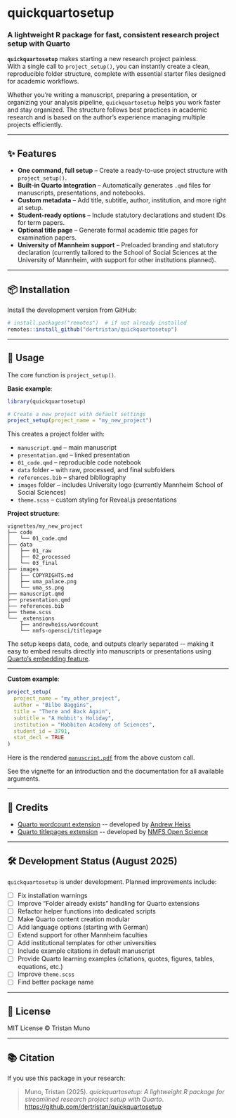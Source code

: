# quickquartosetup

### A lightweight R package for fast, consistent research project setup with Quarto

**`quickquartosetup`** makes starting a new research project painless.  
With a single call to `project_setup()`, you can instantly create a clean, reproducible folder structure, complete with essential starter files designed for academic workflows.

Whether you’re writing a manuscript, preparing a presentation, or organizing your analysis pipeline, `quickquartosetup` helps you work faster and stay organized. The structure follows best practices in academic research and is based on the author’s experience managing multiple projects efficiently.

---

## ✨ Features

- **One command, full setup** – Create a ready-to-use project structure with `project_setup()`.
- **Built-in Quarto integration** – Automatically generates `.qmd` files for manuscripts, presentations, and notebooks.
- **Custom metadata** – Add title, subtitle, author, institution, and more right at setup.
- **Student-ready options** – Include statutory declarations and student IDs for term papers.
- **Optional title page** – Generate formal academic title pages for examination papers.
- **University of Mannheim support** – Preloaded branding and statutory declaration (currently tailored to the School of Social Sciences at the University of Mannheim, with support for other institutions planned).

---

## 📦 Installation

Install the development version from GitHub:

```r
# install.packages("remotes")  # if not already installed
remotes::install_github("dertristan/quickquartosetup")
```

---

## 🚀 Usage

The core function is `project_setup()`.

**Basic example**:

```r
library(quickquartosetup)

# Create a new project with default settings
project_setup(project_name = "my_new_project")
```

This creates a project folder with:

- `manuscript.qmd` – main manuscript  
- `presentation.qmd` – linked presentation  
- `01_code.qmd` – reproducible code notebook  
- `data` folder – with raw, processed, and final subfolders  
- `references.bib` – shared bibliography  
- `images` folder – includes University logo (currently Mannheim School of Social Sciences)  
- `theme.scss` – custom styling for Reveal.js presentations

**Project structure**:

```text
vignettes/my_new_project
├── code
│   └── 01_code.qmd
├── data
│   ├── 01_raw
│   ├── 02_processed
│   └── 03_final
├── images
│   ├── COPYRIGHTS.md
│   ├── uma_palace.png
│   └── uma_ss.png
├── manuscript.qmd
├── presentation.qmd
├── references.bib
├── theme.scss
└── _extensions
    ├── andrewheiss/wordcount
    └── nmfs-opensci/titlepage
```

The setup keeps data, code, and outputs clearly separated -- making it easy to embed results directly into manuscripts or presentations using [Quarto’s embedding feature](https://quarto.org/docs/authoring/notebook-embed.html).

---

**Custom example**:

```r
project_setup(
  project_name = "my_other_project",
  author = "Bilbo Baggins",
  title = "There and Back Again",
  subtitle = "A Hobbit's Holiday",
  institution = "Hobbiton Academy of Sciences",
  student_id = 3791,
  stat_decl = TRUE
)
```

Here is the rendered [`manuscript.pdf`](https://github.com/dertristan/quickquartosetup/blob/main/vignettes/my-other-project-rendered-manuscript.pdf) from the above custom call.

See the vignette for an introduction and the documentation for all available arguments.


---

## 🙌 Credits

- [Quarto wordcount extension](https://github.com/andrewheiss/quarto-wordcount) -- developed by [Andrew Heiss](https://github.com/andrewheiss)  
- [Quarto titlepages extension](https://github.com/nmfs-opensci/quarto_titlepages) -- developed by [NMFS Open Science](https://github.com/nmfs-opensci)

---

## 🛠 Development Status (August 2025)

`quickquartosetup` is under development. Planned improvements include:

- [ ] Fix installation warnings
- [ ] Improve “Folder already exists” handling for Quarto extensions
- [ ] Refactor helper functions into dedicated scripts
- [ ] Make Quarto content creation modular
- [ ] Add language options (starting with German)
- [ ] Extend support for other Mannheim faculties
- [ ] Add institutional templates for other universities
- [ ] Include example citations in default manuscript
- [ ] Provide Quarto learning examples (citations, quotes, figures, tables, equations, etc.)
- [ ] Improve `theme.scss`
- [ ] Find better package name

---

## 📄 License

MIT License © Tristan Muno

---

## 📚 Citation

If you use this package in your research:

> Muno, Tristan (2025). *quickquartosetup: A lightweight R package for streamlined research project setup with Quarto*. https://github.com/dertristan/quickquartosetup
